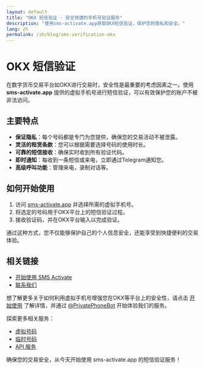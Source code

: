 ```yaml
---
layout: default
title: "OKX 短信验证 - 安全快捷的手机号验证服务"
description: "使用sms-activate.app获取OKX短信验证，保护您的隐私和安全。"
lang: zh
permalink: /zh/blog/sms-verification-okx
---
```


# OKX 短信验证

在数字货币交易平台如OKX进行交易时，安全性是最重要的考虑因素之一。使用 **sms-activate.app** 提供的虚拟手机号进行短信验证，可以有效保护您的账户不被非法访问。

## 主要特点

- **保证隐私**：每个号码都是专门为您提供，确保您的交易活动不被泄露。
- **灵活的租赁条款**：您可以根据需要选择号码的使用时长。
- **可靠的短信接收**：确保实时收到所有验证代码。
- **即时通知**：每收到一条短信或来电，立即通过Telegram通知您。
- **高级呼叫功能**：管理来电，录制对话等。

## 如何开始使用

1. 访问 [sms-activate.app](https://sms-activate.app) 并选择所需的虚拟手机号。
2. 将选定的号码用于OKX平台上的短信验证过程。
3. 接收验证码，并在OKX平台输入以完成验证。

通过这种方式，您不仅能够保护自己的个人信息安全，还能享受到快捷便利的交易体验。

## 相关链接

- [开始使用 SMS Activate](https://sms-activate.app/get-started)
- [联系我们](mailto:support@sms-activate.app)

想了解更多关于如何利用虚拟手机号增强您在OKX等平台上的安全性，请点击 [开始使用](https://sms-activate.app/get-started) 了解详情，并通过 [@PrivatePhoneBot](https://t.me/PrivatePhoneBot) 开始体验我们的服务。

探索更多相关服务：
- [虚拟号码](/zh/virtual-phone-numbers)
- [临时号码](/zh/temporary-phone-numbers)
- [API 服务](/zh/api)

确保您的交易安全，从今天开始使用 sms-activate.app 的短信验证服务！